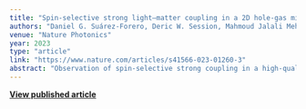 ```yaml
---
title: "Spin‑selective strong light–matter coupling in a 2D hole‑gas microcavity"
authors: "Daniel G. Suárez‑Forero, Deric W. Session, Mahmoud Jalali Mehrabad, Patrick Knüppel, Stefan Faelt, Werner Wegscheider, Mohammad Hafezi"
venue: "Nature Photonics"
year: 2023
type: "article"
link: "https://www.nature.com/articles/s41566-023-01260-3"
abstract: "Observation of spin‑selective strong coupling in a high‑quality 2D hole‑gas microcavity."
---
```


**[View published article](https://www.nature.com/articles/s41566-023-01260-3)**
